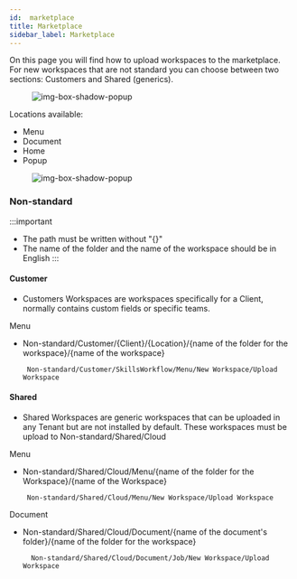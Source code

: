 ```yaml
---
id:  marketplace
title: Marketplace
sidebar_label: Marketplace
---
```


On this page you will find how to upload workspaces to the marketplace.
For new workspaces that are not standard you can choose between two sections: Customers and Shared (generics).

<figure>

![img-box-shadow-popup](/img/marketplace/path-to-upload-new-workspace.png)
</figure>

Locations available:

- Menu
- Document
- Home
- Popup

<figure>

![img-box-shadow-popup](/img/marketplace/folders-structure-VsCode.png)
</figure>

### Non-standard

:::important
- The path must be written without "{}"
- The name of the folder and the name of the workspace should be in English
:::


#### Customer


- Customers Workspaces are workspaces specifically for a Client, normally contains custom fields or specific teams.

Menu

 - Non-standard/Customer/{Client}/{Location}/{name of the folder for the workspace}/{name of the workspace}

        Non-standard/Customer/SkillsWorkflow/Menu/New Workspace/Upload Workspace  


#### Shared

- Shared Workspaces are generic workspaces that can be uploaded in any Tenant but are not installed by default.
   These workspaces must be upload to Non-standard/Shared/Cloud


Menu

 - Non-standard/Shared/Cloud/Menu/{name of the folder for the Workspace}/{name of the Workspace}

        Non-standard/Shared/Cloud/Menu/New Workspace/Upload Workspace 

Document

- Non-standard/Shared/Cloud/Document/{name of the document's folder}/{name of the folder for the workspace}

        Non-standard/Shared/Cloud/Document/Job/New Workspace/Upload Workspace











   

    




